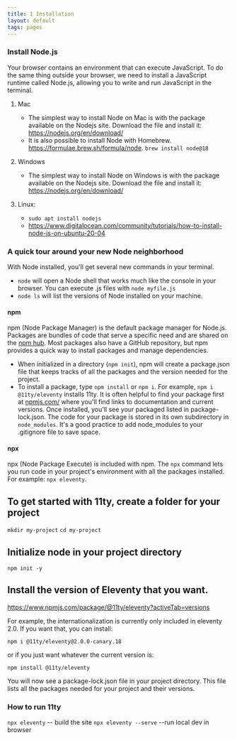 ```yaml
---
title: 1 Installation
layout: default
tags: pages
---
```


### Install Node.js
Your browser contains an environment that can execute JavaScript. To do the same thing outside your browser, we need to install a JavaScript runtime called Node.js, allowing you to write and run JavaScript in the terminal. 

1. Mac
    - The simplest way to install Node on Mac is with the package available on the Nodejs site. Download the file and install it: https://nodejs.org/en/download/
    - It is also possible to install Node with Homebrew. https://formulae.brew.sh/formula/node. `brew install node@18`
2. Windows
    - The simplest way to install Node on Windows is with the package available on the Nodejs site. Download the file and install it: https://nodejs.org/en/download/

3. Linux:
    - `sudo apt install nodejs`
    - https://www.digitalocean.com/community/tutorials/how-to-install-node-js-on-ubuntu-20-04

### A quick tour around your new Node neighborhood

With Node installed, you'll get several new commands in your terminal.  

- `node` will open a Node shell that works much like the console in your browser. You can execute .js files with `node myfile.js`
- `node ls` will list the versions of Node installed on your machine.

#### npm 
npm (Node Package Manager) is the default package manager for Node.js. Packages are bundles of code that serve a specific need and are shared on the [npm hub](https://www.npmjs.com/). Most packages also have a GitHub repository, but npm provides a quick way to install packages and manage dependencies.  
- When initialized in a directory (`npm init`), npm will create a package.json file that keeps tracks of all the packages and the version needed for the project. 
- To install a package, type `npm install` or `npm i`. For example, `npm i @11ty/eleventy` installs 11ty. It is often helpful to find your package first at [npmjs.com/](https://www.npmjs.com/) where you'll find links to documentation and current versions. Once installed, you'll see your packaged listed in package-lock.json. The code for your package is stored in its own subdirectory in `node_modules`.  It's a good practice to add node_modules to your .gitignore file to save space. 

#### npx
npx (Node Package Execute) is included with npm. The `npx` command lets you run code in your project's environment with all the packages installed. For example: `npx eleventy`.


## To get started with 11ty, create a folder for your project
`mkdir my-project`
`cd my-project` 

## Initialize node in your project directory
`npm init -y`

## Install the version of Eleventy that you want.
https://www.npmjs.com/package/@11ty/eleventy?activeTab=versions

For example, the internationalization is currently only included in eleventy 2.0.  If you want that, you can install:

`npm i @11ty/eleventy@2.0.0-canary.18`

or if you just want whatever the current version is: 

`npm install @11ty/eleventy`

You will now see a package-lock.json file in your project directory.  This file lists all the packages needed for your project and their versions.

### How to run 11ty

`npx eleventy` -- build the site
`npx eleventy --serve` --run local dev in browser

